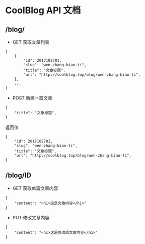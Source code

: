 # CoolBlog API 文档

## /blog/
- GET 获取文章列表
```
[
    {
        "id": 2017102701,
        "slug": "wen-zhang-biao-ti",
        "title": "文章标题",
        "url": "http://coolblog.top/blog/wen-zhang-biao-ti",
    },
    ...
]
```
- POST 新建一篇文章
```
{
    "title": "文章标题",
}
```
返回值
```
{
    "id": 2017102701,
    "slug": "wen-zhang-biao-ti",
    "title": "文章标题",
    "url": "http://coolblog.top/blog/wen-zhang-biao-ti",
}
```

## /blog/ID
- GET 获取单篇文章内容
```
{
    "content": "<h1>这是文章内容</h1>"
}
```
- PUT 修改文章内容
```
{
    "content": "<h1>这是修改后文章内容</h1>" 
}
```